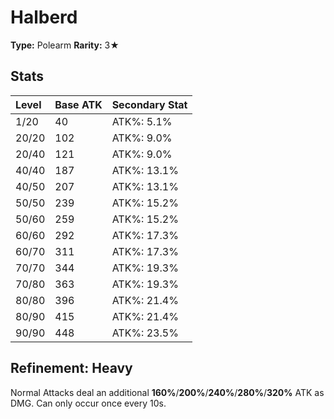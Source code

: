 # Halberd

**Type:** Polearm
**Rarity:** 3★

## Stats

| Level | Base ATK | Secondary Stat |
| :--- | :--- | :--- |
| 1/20 | 40 | ATK%: 5.1% |
| 20/20 | 102 | ATK%: 9.0% |
| 20/40 | 121 | ATK%: 9.0% |
| 40/40 | 187 | ATK%: 13.1% |
| 40/50 | 207 | ATK%: 13.1% |
| 50/50 | 239 | ATK%: 15.2% |
| 50/60 | 259 | ATK%: 15.2% |
| 60/60 | 292 | ATK%: 17.3% |
| 60/70 | 311 | ATK%: 17.3% |
| 70/70 | 344 | ATK%: 19.3% |
| 70/80 | 363 | ATK%: 19.3% |
| 80/80 | 396 | ATK%: 21.4% |
| 80/90 | 415 | ATK%: 21.4% |
| 90/90 | 448 | ATK%: 23.5% |

## Refinement: Heavy

Normal Attacks deal an additional **160%**/**200%**/**240%**/**280%**/**320%** ATK as DMG. Can only occur once every 10s.

